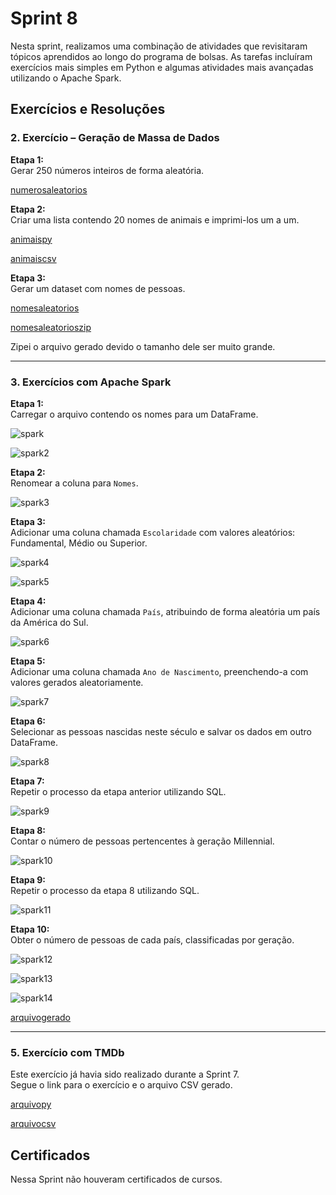 # Sprint 8

Nesta sprint, realizamos uma combinação de atividades que revisitaram tópicos aprendidos ao longo do programa de bolsas. As tarefas incluíram exercícios mais simples em Python e algumas atividades mais avançadas utilizando o Apache Spark.

## Exercícios e Resoluções

### 2. Exercício – Geração de Massa de Dados
**Etapa 1:**  
Gerar 250 números inteiros de forma aleatória.

[numerosaleatorios](../Sprint8/Exercicios/geracao%20e%20massa%20de%20dados/numeros/numerosaleatorios.py)

**Etapa 2:**  
Criar uma lista contendo 20 nomes de animais e imprimi-los um a um.

[animaispy](../Sprint8/Exercicios/geracao%20e%20massa%20de%20dados/animais/animais.py)

[animaiscsv](../Sprint8/Exercicios/geracao%20e%20massa%20de%20dados/animais/animais.csv)

**Etapa 3:**  
Gerar um dataset com nomes de pessoas.

[nomesaleatorios](../Sprint8/Exercicios/geracao%20e%20massa%20de%20dados/nomes/nomesaleatorios.py)

[nomesaleatorioszip](../Sprint8/Exercicios/geracao%20e%20massa%20de%20dados/nomes/nomes_aleatorios.zip)

Zipei o arquivo gerado devido o tamanho dele ser muito grande.

---

### 3. Exercícios com Apache Spark

**Etapa 1:**  
Carregar o arquivo contendo os nomes para um DataFrame. 

![spark](../Sprint8/Exercicios/apache%20spark/spark02.png)

![spark2](../Sprint8/Exercicios/apache%20spark/spark04.png)

**Etapa 2:**  
Renomear a coluna para `Nomes`.

![spark3](../Sprint8/Exercicios/apache%20spark/spark06.png)


**Etapa 3:**  
Adicionar uma coluna chamada `Escolaridade` com valores aleatórios: Fundamental, Médio ou Superior.

![spark4](../Sprint8/Exercicios/apache%20spark/spark07.png)

![spark5](../Sprint8/Exercicios/apache%20spark/spark08.png)


**Etapa 4:**  
Adicionar uma coluna chamada `País`, atribuindo de forma aleatória um país da América do Sul.

![spark6](../Sprint8/Exercicios/apache%20spark/spark09.png)


**Etapa 5:**  
Adicionar uma coluna chamada `Ano de Nascimento`, preenchendo-a com valores gerados aleatoriamente.

![spark7](../Sprint8/Exercicios/apache%20spark/spark10.png)


**Etapa 6:**  
Selecionar as pessoas nascidas neste século e salvar os dados em outro DataFrame.

![spark8](../Sprint8/Exercicios/apache%20spark/spark11.png)

**Etapa 7:**  
Repetir o processo da etapa anterior utilizando SQL.

![spark9](../Sprint8/Exercicios/apache%20spark/spark12.png)

**Etapa 8:**  
Contar o número de pessoas pertencentes à geração Millennial.

![spark10](../Sprint8/Exercicios/apache%20spark/spark13.png)

**Etapa 9:**  
Repetir o processo da etapa 8 utilizando SQL.

![spark11](../Sprint8/Exercicios/apache%20spark/spark14.png)

**Etapa 10:**  
Obter o número de pessoas de cada país, classificadas por geração.

![spark12](../Sprint8/Exercicios/apache%20spark/spark15.png)

![spark13](../Sprint8/Exercicios/apache%20spark/spark16.png)

![spark14](../Sprint8/Exercicios/apache%20spark/spark17.png)

[arquivogerado](../Sprint8/Exercicios/apache%20spark/resultado.csv)

---

### 5. Exercício com TMDb

Este exercício já havia sido realizado durante a Sprint 7.  
Segue o link para o exercício e o arquivo CSV gerado.

[arquivopy](../Sprint8/Exercicios/exercicio%20tmdb/extmdb.py)

[arquivocsv](../Sprint8/Exercicios/exercicio%20tmdb/filmes_top_rated.csv)

## Certificados

Nessa Sprint não houveram certificados de cursos.